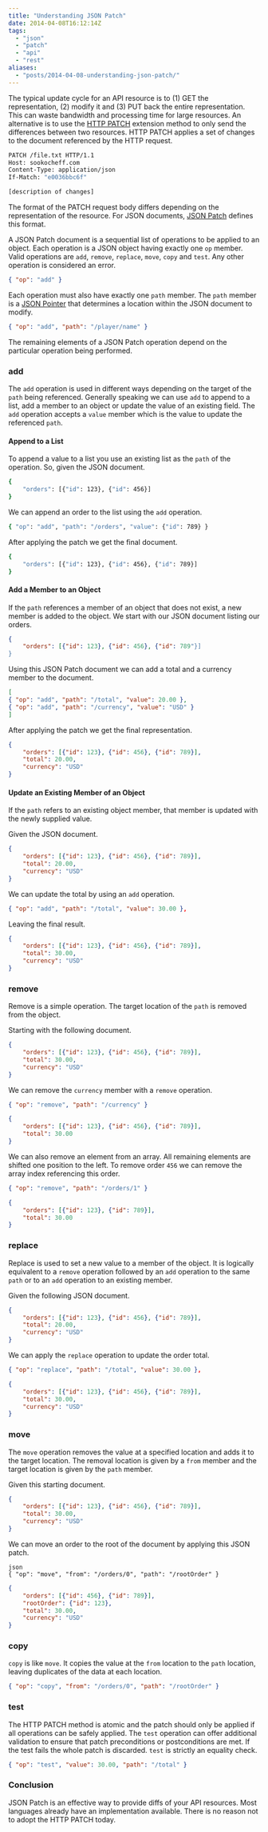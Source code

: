 ```yaml
---
title: "Understanding JSON Patch"
date: 2014-04-08T16:12:14Z
tags: 
  - "json"
  - "patch"
  - "api"
  - "rest"
aliases:
  - "posts/2014-04-08-understanding-json-patch/"
---
```


The typical update cycle for an API resource is to (1) GET the representation, (2) modify it and (3) PUT back the entire representation. This can waste bandwidth and processing time for large resources. An alternative is to use the [HTTP PATCH](https://tools.ietf.org/html/rfc5789) extension method to only send the differences between two resources. HTTP PATCH applies a set of changes to the document referenced by the HTTP request.

<!--more-->

```bash
PATCH /file.txt HTTP/1.1
Host: sookocheff.com
Content-Type: application/json
If-Match: "e0036bbc6f"

[description of changes]
```

The format of the PATCH request body differs depending on the representation of the resource. For JSON documents, [JSON Patch](https://tools.ietf.org/html/rfc6902) defines this format.

A JSON Patch document is a sequential list of operations to be applied to an object. Each operation is a JSON object having exactly one `op` member.
Valid operations are `add`, `remove`, `replace`, `move`, `copy` and `test`. Any other operation is considered an error. 

```json
{ "op": "add" }
```

Each operation must also have exactly one `path` member. 
The `path` member is a [JSON Pointer](https://tools.ietf.org/html/rfc6901) that determines a location within the JSON document to modify.

```json
{ "op": "add", "path": "/player/name" }
```

The remaining elements of a JSON Patch operation depend on the particular operation being performed.

### add

The `add` operation is used in different ways depending on the target of the `path` being referenced. Generally speaking we can use `add` to append to a list, add a member to an object or update the value of an existing field. The `add` operation accepts a `value` member which is the value to update the referenced `path`. 

#### Append to a List

To append a value to a list you use an existing list as the `path` of the operation. So, given the JSON document.

```bash
{
    "orders": [{"id": 123}, {"id": 456}]
}
```

We can append an order to the list using the `add` operation.

```bash
{ "op": "add", "path": "/orders", "value": {"id": 789} }
```

After applying the patch we get the final document.

```bash
{
    "orders": [{"id": 123}, {"id": 456}, {"id": 789}]
}
```

#### Add a Member to an Object

If the `path` references a member of an object that does not exist, a new member is added to the object. We start with our JSON document listing our orders.

```json
{
    "orders": [{"id": 123}, {"id": 456}, {"id": 789"}]
}
```

Using this JSON Patch document we can add a total and a currency member to the document.

```json
[
{ "op": "add", "path": "/total", "value": 20.00 },
{ "op": "add", "path": "/currency", "value": "USD" }
]
```

After applying the patch we get the final representation.

```json
{
    "orders": [{"id": 123}, {"id": 456}, {"id": 789}],
    "total": 20.00,
    "currency": "USD"
}
```

#### Update an Existing Member of an Object

If the `path` refers to an existing object member, that member is updated with the newly supplied value.

Given the JSON document.

```json
{
    "orders": [{"id": 123}, {"id": 456}, {"id": 789}],
    "total": 20.00,
    "currency": "USD"
}
```

We can update the total by using an `add` operation.

```json
{ "op": "add", "path": "/total", "value": 30.00 },
```

Leaving the final result.

```json
{
    "orders": [{"id": 123}, {"id": 456}, {"id": 789}],
    "total": 30.00,
    "currency": "USD"
}
```

### remove

Remove is a simple operation. The target location of the `path` is removed from the object.

Starting with the following document.

```json
{
    "orders": [{"id": 123}, {"id": 456}, {"id": 789}],
    "total": 30.00,
    "currency": "USD"
}
```

We can remove the `currency` member with a `remove` operation.

```json
{ "op": "remove", "path": "/currency" }
```

```json
{
    "orders": [{"id": 123}, {"id": 456}, {"id": 789}],
    "total": 30.00
}
```

We can also remove an element from an array. All remaining elements are shifted one position to the left. To remove order `456` we can remove the array index referencing this order.

```json
{ "op": "remove", "path": "/orders/1" }
```

```json
{
    "orders": [{"id": 123}, {"id": 789}],
    "total": 30.00
}
```

### replace

Replace is used to set a new value to a member of the object. It is logically equivalent to a `remove` operation followed by an `add` operation to the same `path` or to an `add` operation to an existing member. 

Given the following JSON document.

```json
{
    "orders": [{"id": 123}, {"id": 456}, {"id": 789}],
    "total": 20.00,
    "currency": "USD"
}
```

We can apply the `replace` operation to update the order total.

```json
{ "op": "replace", "path": "/total", "value": 30.00 },
```

```json
{
    "orders": [{"id": 123}, {"id": 456}, {"id": 789}],
    "total": 30.00,
    "currency": "USD"
}
```

### move

 The `move` operation removes the value at a specified location and adds it to the target location. The removal location is given by a `from` member and the target location is given by the `path` member.

Given this starting document.

```json
{
    "orders": [{"id": 123}, {"id": 456}, {"id": 789}],
    "total": 30.00,
    "currency": "USD"
}
```

We can move an order to the root of the document by applying this JSON patch.

```
json
{ "op": "move", "from": "/orders/0", "path": "/rootOrder" }
```

```json
{
    "orders": [{"id": 456}, {"id": 789}],
    "rootOrder": {"id": 123}, 
    "total": 30.00,
    "currency": "USD"
}
```

### copy

`copy` is like `move`. It copies the value at the `from` location to the  `path` location, leaving duplicates of the data at each location.

```json
{ "op": "copy", "from": "/orders/0", "path": "/rootOrder" }
```

### test

The HTTP PATCH method is atomic and the patch should only be applied if all operations can be safely applied. The `test` operation can offer additional validation to ensure that patch preconditions or postconditions are met. If the test fails the whole patch is discarded. `test` is strictly an equality check.

```json
{ "op": "test", "value": 30.00, "path": "/total" }
```

### Conclusion

JSON Patch is an effective way to provide diffs of your API resources. Most languages already have an implementation available. There is no reason not to adopt the HTTP PATCH today.
